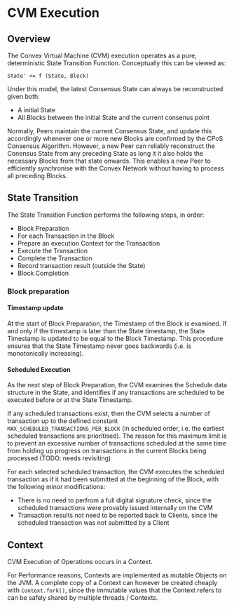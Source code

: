 # CVM Execution

## Overview

The Convex Virtual Machine (CVM) execution operates as a pure, deterministic State Transition Function. Conceptually this can be viewed as:

```
State' <= f (State, Block)
```

Under this model, the latest Consensus State can always be reconstructed given both:

- A initial State
- All Blocks between the initial State and the current consenus point

Normally, Peers maintain the current Consensus State, and update this accordingly whenever one or more new Blocks are confirmed by the CPoS Consensus Algorithm. However, a new Peer can reliably reconstruct the Conensus State from any preceding State as long it it also holds the necessary Blocks from that state onwards. This enables a new Peer to efficiently synchronise with the Convex Network without having to process all preceding Blocks.

## State Transition

The State Transition Function performs the following steps, in order:

- Block Preparation
- For each Transaction in the Block
 - Prepare an execution Context for the Transaction
 - Execute the Transaction
 - Complete the Transaction
 - Record transaction result (outside the State)
- Block Completion

### Block preparation

#### Timestamp update

At the start of Block Preparation, the Timestamp of the Block is examined. If and only if the timestamp is later than the State timestamp, the State Timestamp is updated to be equal to the Block Timestamp. This procedure ensures that the State Timestamp never goes backwards (i.e. is monotonically increasing).

#### Scheduled Execution

As the next step of Block Preparation, the CVM examines the Schedule data structure in the State, and identifies if any transactions are scheduled to be executed before or at the State Timestamp. 

If any scheduled transactions exist, then the CVM selects a number of transaction up to the defined constant `MAX_SCHEDULED_TRANSACTIONS_PER_BLOCK` (in scheduled order, i.e. the earliest scheduled transactions are prioritised). The reason for this maximum limit is to prevent an excessive number of transactions scheduled at the same time from holding up progress on transactions in the current Blocks being processed (TODO: needs revisiting)

For each selected scheduled transaction, the CVM executes the scheduled transaction as if it had been submitted at the beginning of the Block, with the following minor modifications:

- There is no need to perfrom a full digital signature check, since the scheduled transactions were provably issued internally on the CVM
- Transaction results not need to be reported back to Clients, since the scheduled transaction was not submitted by a Client


## Context

CVM Execution of Operations occurs in a Context.

For Performance reasons, Contexts are implemented as mutable Objects on the JVM. A complete copy of a Context can however be created cheaply with `Context.fork()`, since the immutable values that the Context refers to can be safely shared by multiple threads / Contexts.
